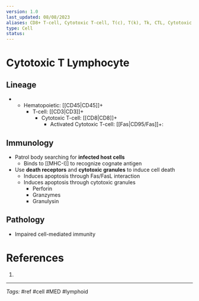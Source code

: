 ```yaml
---
version: 1.0
last_updated: 08/08/2023
aliases: CD8+ T-cell, Cytotoxic T-cell, T(c), T(k), Tk, CTL, Cytotoxic T lymphocyte
type: Cell
status: 
---
```


# Cytotoxic T Lymphocyte

## Lineage
- - Hematopoietic: [[CD45|CD45]]+ 
	- T-cell: [[CD3|CD3]]+ 
		- Cytotoxic T-cell: [[CD8|CD8]]+
			- Activated Cytotoxic T-cell: [[Fas|CD95/Fas]]+: 
## Immunology
- Patrol body searching for **infected host cells**
	- Binds to [[MHC-I]] to recognize cognate antigen
- Use **death receptors** and **cytotoxic granules** to induce cell death
	- Induces apoptosis through Fas/FasL interaction
	- Induces apoptosis through cytotoxic granules
		- Perforin
		- Granzymes
		- Granulysin
## Pathology
- Impaired cell-mediated immunity

# References
1. 

---
_Tags:_ #ref #cell #MED #lymphoid
